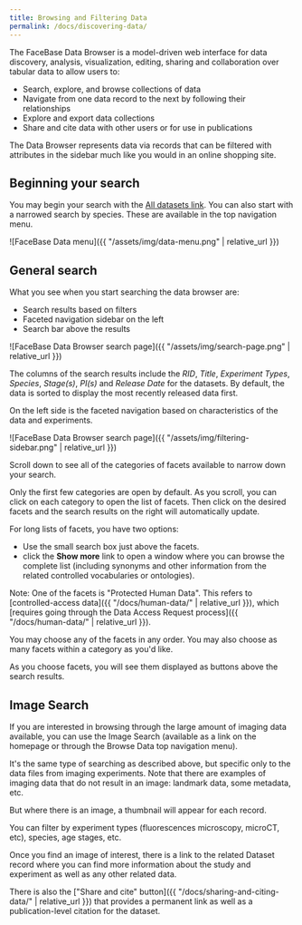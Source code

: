 ```yaml
---
title: Browsing and Filtering Data
permalink: /docs/discovering-data/
---
```


The FaceBase Data Browser is a model-driven web interface for data discovery, analysis, visualization, editing, sharing and collaboration over tabular data to allow users to:

* Search, explore, and browse collections of data
* Navigate from one data record to the next by following their relationships
* Explore and export data collections
* Share and cite data with other users or for use in publications

The Data Browser represents data via records that can be filtered with attributes in the sidebar much like you would in an online shopping site.

## Beginning your search

You may begin your search with the [All datasets link](https://www.facebase.org/chaise/recordset/#1/isa:dataset). You can also start with a narrowed search by species. These are available in the top navigation menu.

![FaceBase Data menu]({{ "/assets/img/data-menu.png" | relative_url }})

## General search

What you see when you start searching the data browser are:

* Search results based on filters
* Faceted navigation sidebar on the left
* Search bar above the results

![FaceBase Data Browser search page]({{ "/assets/img/search-page.png" | relative_url }})

The columns of the search results include the *RID*, *Title*, *Experiment Types*, *Species*, *Stage(s)*, *PI(s)* and *Release Date* for the datasets. By default, the data is sorted to display the most recently released data first.

On the left side is the faceted navigation based on characteristics of the data and experiments.

![FaceBase Data Browser search page]({{ "/assets/img/filtering-sidebar.png" | relative_url }})

Scroll down to see all of the categories of facets available to narrow down your search.

Only the first few categories are open by default. As you scroll, you can click on each category to open the list of facets. Then click on the desired facets and the search results on the right will automatically update.

For long lists of facets, you have two options:

* Use the small search box just above the facets.
* click the **Show more** link to open a window where you can browse the complete list (including synonyms and other information from the related controlled vocabularies or ontologies).

Note: One of the facets is "Protected Human Data". This refers to [controlled-access data]({{ "/docs/human-data/" | relative_url }}), which [requires going through the Data Access Request process]({{ "/docs/human-data/" | relative_url }}).

You may choose any of the facets in any order. You may also choose as many facets within a category as you'd like.

As you choose facets, you will see them displayed as buttons above the search results.

## Image Search

If you are interested in browsing through the large amount of imaging data available, you can use the Image Search (available as a link on the homepage or through the Browse Data top navigation menu).

It's the same type of searching as described above, but specific only to the data files from imaging experiments. Note that there are examples of imaging data that do not result in an image: landmark data, some metadata, etc.

But where there is an image, a thumbnail will appear for each record.

You can filter by experiment types (fluorescences microscopy, microCT, etc), species, age stages, etc.

Once you find an image of interest, there is a link to the related Dataset record where you can find more information about the study and experiment as well as any other related data.

There is also the ["Share and cite" button]({{ "/docs/sharing-and-citing-data/" | relative_url }}) that provides a permanent link as well as a publication-level citation for the dataset.
